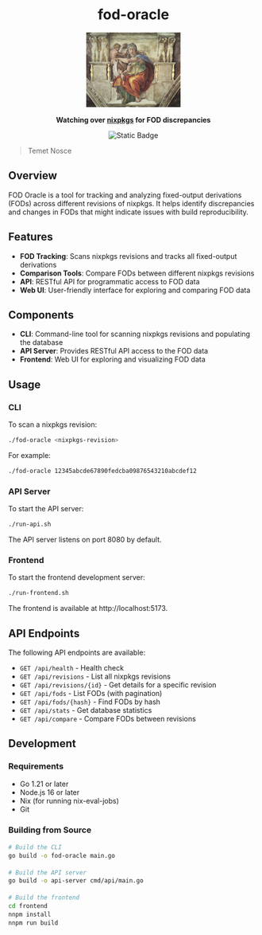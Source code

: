 <div align="center">

# fod-oracle

  <img src="./docs/sibyl.webp" height="150"/>

**Watching over [nixpkgs](https://github.com/NixOS/nixpkgs) for FOD discrepancies**

<p>
<img alt="Static Badge" src="https://img.shields.io/badge/Status-experimental-orange">
</p>

</div>

> Temet Nosce

## Overview

FOD Oracle is a tool for tracking and analyzing fixed-output derivations (FODs) across different revisions of nixpkgs. It helps identify discrepancies and changes in FODs that might indicate issues with build reproducibility.

## Features

- **FOD Tracking**: Scans nixpkgs revisions and tracks all fixed-output derivations
- **Comparison Tools**: Compare FODs between different nixpkgs revisions
- **API**: RESTful API for programmatic access to FOD data
- **Web UI**: User-friendly interface for exploring and comparing FOD data

## Components

- **CLI**: Command-line tool for scanning nixpkgs revisions and populating the database
- **API Server**: Provides RESTful API access to the FOD data
- **Frontend**: Web UI for exploring and visualizing FOD data

## Usage

### CLI

To scan a nixpkgs revision:

```bash
./fod-oracle <nixpkgs-revision>
```

For example:

```bash
./fod-oracle 12345abcde67890fedcba09876543210abcdef12
```

### API Server

To start the API server:

```bash
./run-api.sh
```

The API server listens on port 8080 by default.

### Frontend

To start the frontend development server:

```bash
./run-frontend.sh
```

The frontend is available at http://localhost:5173.

## API Endpoints

The following API endpoints are available:

- `GET /api/health` - Health check
- `GET /api/revisions` - List all nixpkgs revisions
- `GET /api/revisions/{id}` - Get details for a specific revision
- `GET /api/fods` - List FODs (with pagination)
- `GET /api/fods/{hash}` - Find FODs by hash
- `GET /api/stats` - Get database statistics
- `GET /api/compare` - Compare FODs between revisions

## Development

### Requirements

- Go 1.21 or later
- Node.js 16 or later
- Nix (for running nix-eval-jobs)
- Git

### Building from Source

```bash
# Build the CLI
go build -o fod-oracle main.go

# Build the API server
go build -o api-server cmd/api/main.go

# Build the frontend
cd frontend
nnpm install
nnpm run build
```
